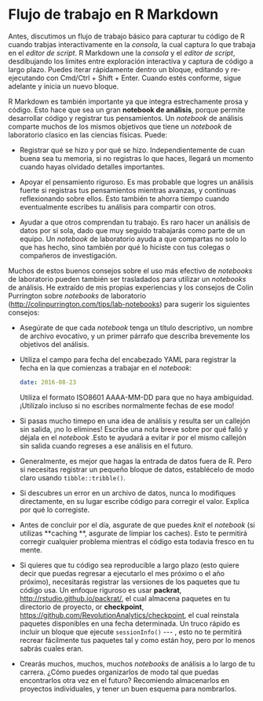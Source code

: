 # Flujo de trabajo en R Markdown


Antes, discutimos un flujo de trabajo básico para capturar tu código de R cuando trabjas interactivamente en la  _consola_, la cual captura lo que trabaja en el _editor de script_. R Markdown une la _consola_ y el _editor de script_, desdibujando los limites entre exploración interactiva y captura de código a largo plazo. Puedes iterar rápidamente dentro un bloque, editando y re-ejecutando con Cmd/Ctrl + Shift + Enter. Cuando estés conforme, sigue adelante y inicia un nuevo bloque.



R Markdown es también importante ya que integra estrechamente prosa y código. Esto hace que sea un gran __notebook de análisis__, porque permite desarrollar código y registrar tus pensamientos. Un *notebook* de análisis comparte muchos de los mismos objetivos que tiene un *notebook* de laboratorio clasico en las ciencias físicas. Puede:

*   Registrar qué se hizo y por qué se hizo. Independientemente de cuan buena sea tu        memoria, si no registras lo que haces, llegará un momento cuando hayas olvidado        detalles importantes.

*   Apoyar el pensamiento riguroso. Es mas probable que logres un análisis fuerte si       registras tus pensamientos mientras avanzas, y continuas reflexionando sobre           ellos. Esto también te ahorra tiempo cuando eventualmente escribes tu análisis para compartir con otros.

*   Ayudar a que otros comprendan tu trabajo. Es raro hacer un análisis de datos por sí     sola, dado que muy seguido trabajarás como parte de un equipo. Un *notebook* de        laboratorio ayuda a que compartas no solo lo que has hecho, sino también por qué lo hiciste con tus colegas o compañeros de investigación.    


Muchos de estos buenos consejos sobre el uso más efectivo de *notebooks* de laboratorio pueden también ser trasladados para utilizar un *notebooks* de análisis. He extraído de mis propias experiencias y los consejos de Colin Purrington sobre *notebooks* de laboratorio (<http://colinpurrington.com/tips/lab-notebooks>) para sugerir los siguientes consejos:

*   Asegúrate de que cada *notebook* tenga un título descriptivo, un nombre de archivo     evocativo, y un primer párrafo que describa brevemente los objetivos del análisis.

*   Utiliza el campo para fecha del encabezado YAML para registrar la fecha en la que      comienzas a trabajar en el *notebook*:     

    ```yaml
    date: 2016-08-23
    ```
    Utiliza el formato ISO8601 AAAA-MM-DD para que no haya ambiguidad. ¡Utilízalo          incluso si no escribes normalmente fechas de ese modo!
    
*   Si pasas mucho timepo en una idea de análisis y resulta ser un callejón sin            salida, ¡no lo elimines!  Escribe una nota breve sobre por qué falló y déjala en       el *notebook* .Esto te ayudará a evitar ir por el mismo callejón sin salida cuando     regreses a ese análisis  en el futuro.    

*   Generalmente, es mejor que hagas la entrada de datos fuera de R. Pero si necesitas     registrar un pequeño bloque de datos, establécelo de modo claro usando                 `tibble::tribble()`.    

*   Si descubres un error en un archivo de datos, nunca lo modifiques directamente, 
    en su lugar escribe código para corregir el valor. Explica por qué lo corregiste.    

*   Antes de concluir por el día, asgurate de que puedes *knit* el *notebook* (si          utilizas  **caching **, asgurate de limpiar los caches). Esto te permitirá corregir           cualquier problema mientras el código esta todavia fresco en tu mente.       

*   Si quieres que tu código sea reproducible a largo plazo (esto quiere decir que        puedas regresar a ejecutarlo el mes próximo o el año próximo), necesitarás            registrar las versiones de los paquetes que tu código usa. Un enfoque riguroso es     usar __packrat__, <http://rstudio.github.io/packrat/>, el cual almacena paquetes      en tu directorio de proyecto, or __checkpoint__,                                     <https://github.com/RevolutionAnalytics/checkpoint>, el cual reinstala paquetes        disponibles en una fecha determinada.  Un truco rápido es incluir un bloque que ejecute `sessionInfo()` --- , esto no te permitirá recrear fácilmente tus paquetes tal y como están hoy, pero por lo menos sabrás cuales eran.    

*   Crearás muchos, muchos, muchos *notebooks* de análisis a lo largo de tu carrera.      ¿Cómo puedes organizarlos de modo tal que puedas encontrarlos otra vez en el          futuro? Recomiendo almacenarlos en proyectos individuales, y tener un buen            esquema para nombrarlos.     
